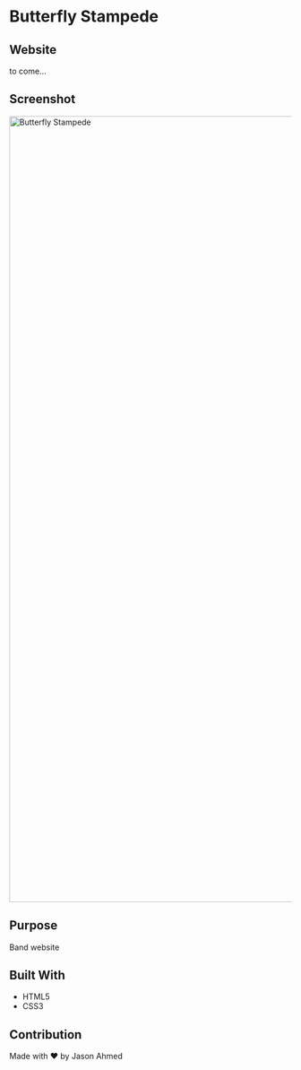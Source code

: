 # Butterfly Stampede

## Website
to come...

## Screenshot
<img width="1402" alt="Butterfly Stampede" src="https://user-images.githubusercontent.com/61637816/106667500-d8e23780-655d-11eb-93cf-8416e5b8b365.png">

## Purpose
Band website

## Built With
* HTML5
* CSS3

## Contribution
Made with ❤️ by Jason Ahmed
